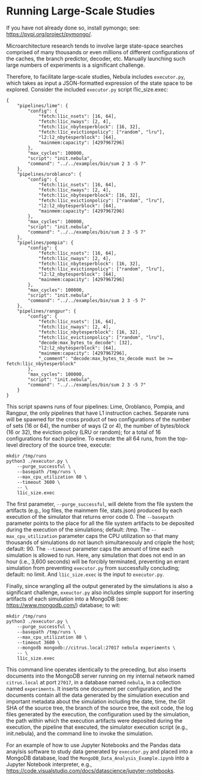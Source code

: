 # Running Large-Scale Studies

If you have not already done so, install pymongo; see:
https://pypi.org/project/pymongo/.

Microarchitecture research tends to involve large state-space searches
comprised of many thousands or even millions of different configurations of
the caches, the branch predictor, decoder, etc. Manually launching such
large numbers of experiments is a significant challenge.

Therefore, to facilitate large-scale studies, Nebula
includes `executor.py`, which takes as input a JSON-formatted expression of
the state space to be explored. Consider the included `executor.py` script
l1ic_size.exec:

```
{
    "pipelines/lime": {
        "config": {
            "fetch:l1ic_nsets": [16, 64],
            "fetch:l1ic_nways": [2, 4],
            "fetch:l1ic_nbytesperblock": [16, 32],
            "fetch:l1ic_evictionpolicy": ["random", "lru"],
            "l2:l2_nbytesperblock": [64],
            "mainmem:capacity": [4297967296]
        },
        "max_cycles": 100000,
        "script": "init.nebula",
        "command": "../../examples/bin/sum 2 3 -5 7"
    },
    "pipelines/oroblanco": {
        "config": {
            "fetch:l1ic_nsets": [16, 64],
            "fetch:l1ic_nways": [2, 4],
            "fetch:l1ic_nbytesperblock": [16, 32],
            "fetch:l1ic_evictionpolicy": ["random", "lru"],
            "l2:l2_nbytesperblock": [64],
            "mainmem:capacity": [4297967296]
        },
        "max_cycles": 100000,
        "script": "init.nebula",
        "command": "../../examples/bin/sum 2 3 -5 7"
    },
    "pipelines/pompia": {
        "config": {
            "fetch:l1ic_nsets": [16, 64],
            "fetch:l1ic_nways": [2, 4],
            "fetch:l1ic_nbytesperblock": [16, 32],
            "fetch:l1ic_evictionpolicy": ["random", "lru"],
            "l2:l2_nbytesperblock": [64],
            "mainmem:capacity": [4297967296]
        },
        "max_cycles": 100000,
        "script": "init.nebula",
        "command": "../../examples/bin/sum 2 3 -5 7"
    },
    "pipelines/rangpur": {
        "config": {
            "fetch:l1ic_nsets": [16, 64],
            "fetch:l1ic_nways": [2, 4],
            "fetch:l1ic_nbytesperblock": [16, 32],
            "fetch:l1ic_evictionpolicy": ["random", "lru"],
            "decode:max_bytes_to_decode": [32],
            "l2:l2_nbytesperblock": [64],
            "mainmem:capacity": [4297967296],
            "_comment": "decode:max_bytes_to_decode must be >= fetch:l1ic_nbytesperblock"
        },
        "max_cycles": 100000,
        "script": "init.nebula",
        "command": "../../examples/bin/sum 2 3 -5 7"
    }
}
```

This script spawns runs of four pipelines: Lime, Oroblanco, Pompia,
and Rangpur, the only
pipelines that have L1 instruction caches. Separate runs will be spawned
for the cross product of two configurations of the number of sets (16 or
64), the number of ways (2 or 4), the number of bytes/block (16 or 32),
the eviction policy (LRU or random); for a total of 16 configurations for
each pipeline. To execute the all 64 runs, from
the top-level directory of the source tree, execute:

```
mkdir /tmp/runs
python3 ./executor.py \
    --purge_successful \
    --basepath /tmp/runs \
    --max_cpu_utilization 80 \
    --timeout 3600 \
    -- \
    l1ic_size.exec
```

The first parameter, `--purge_successful`, will delete from the file system
the artifacts (e.g., log files, the mainmem file, stats.json) produced by
each execution of the simulator that returns error code 0. The `--basepath`
parameter
points to the place for all the file system artifacts to be deposited during
the execution of the simulations; default: /tmp. The `--max_cpu_utilization`
parameter caps the CPU utilization so that many thousands of simulations do
not launch simultanesouly and cripple the host; default: 90. The `--timeout`
parameter caps the amount of time each simulation is allowed to run. Here,
any simulation that does not end in an hour (i.e., 3,600 seconds) will be
forcibly terminated, preventing an errant simulation from preventing
`executor.py` from successfully concluding; default: no limit. And
`l1ic_size.exec` is the input to `executor.py`.

Finally, since wrangling all the output generated by the simulations is
also a significant challenge, `exeuctor.py` also includes simple support
for inserting artifacts of each simulation into a MongoDB
(see: https://www.mongodb.com/) database; to wit:

```
mkdir /tmp/runs
python3 ./executor.py \
    --purge_successful \
    --basepath /tmp/runs \
    --max_cpu_utilization 80 \
    --timeout 3600 \
    --mongodb mongodb://citrus.local:27017 nebula experiments \
    -- \
    l1ic_size.exec
```

This command line operates identically to the preceding, but also inserts
documents into the MongoDB server running on my internal network named
`citrus.local` at port `27017`, in a database named `nebula`, in a collection
named `experiments`. It inserts one document per configuration, and the
documents contain all the data generated by the simulation execution
and important metadata about the simulation
including the date, time, the Git SHA of the source tree, the branch of
the source tree, the exit code, the log files generated by the execution,
the configuration used by the simulation, the path within which the
execution artifacts were deposited during the execution, the pipeline
that executed, the simulator execution script (e.g., init.nebula), and the
command line to invoke the simulation.

For an example of how to use Jupyter Notebooks and the Pandas data 
anaylsis software to study data generated by `executor.py` and placed
into a MongoDB database, load the `MongoDB_Data_Analysis_Example.ipynb`
into a Jupyter Notebook interpreter,
e.g., https://code.visualstudio.com/docs/datascience/jupyter-notebooks.
